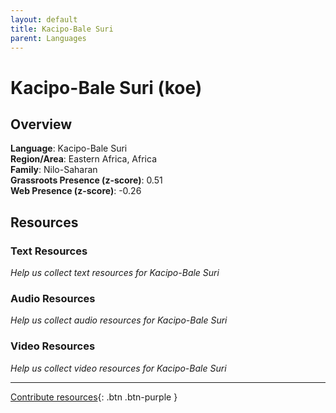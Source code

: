 ```yaml
---
layout: default
title: Kacipo-Bale Suri
parent: Languages
---
```


# Kacipo-Bale Suri (koe)

## Overview

**Language**: Kacipo-Bale Suri  
**Region/Area**: Eastern Africa, Africa  
**Family**: Nilo-Saharan  
**Grassroots Presence (z-score)**: 0.51  
**Web Presence (z-score)**: -0.26  

## Resources

### Text Resources
*Help us collect text resources for Kacipo-Bale Suri*

### Audio Resources
*Help us collect audio resources for Kacipo-Bale Suri*

### Video Resources
*Help us collect video resources for Kacipo-Bale Suri*

---

[Contribute resources](https://forms.office.com/e/1SfLJx3u1r){: .btn .btn-purple }

